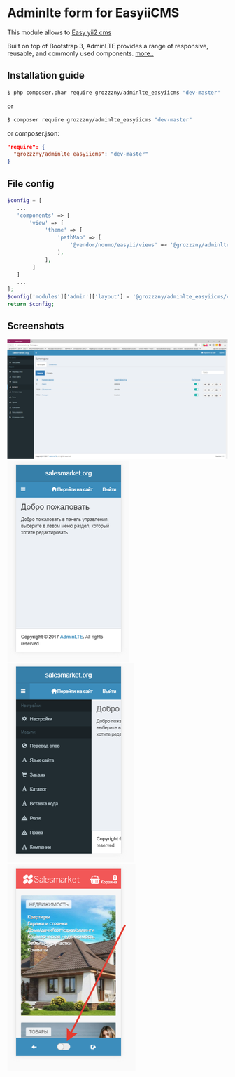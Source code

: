 Adminlte form for EasyiiCMS 
==============================

This module allows to [Easy yii2 cms](http://github.com/noumo/easyii) 

Built on top of Bootstrap 3, AdminLTE provides a range of responsive, reusable, and commonly used components. [more..](https://adminlte.io/themes/AdminLTE/index2.html) 

## Installation guide

```bash
$ php composer.phar require grozzzny/adminlte_easyiicms "dev-master"
```
or
```bash
$ composer require grozzzny/adminlte_easyiicms "dev-master"
```
or composer.json:
```json
"require": {
  "grozzzny/adminlte_easyiicms": "dev-master"
}
```

## File config
```php
$config = [
   ...
   'components' => [
       'view' => [
            'theme' => [
                'pathMap' => [
                    '@vendor/noumo/easyii/views' => '@grozzzny/adminlte_easyiicms/views',
                ],
            ],
        ]
   ]
   ...
];
$config['modules']['admin']['layout'] = '@grozzzny/adminlte_easyiicms/views/layouts/main';
return $config;
```

## Screenshots
![alt text](https://raw.githubusercontent.com/grozzzny/adminlte_easyiicms/master/media/images/2017-09-13_11-20-02.png)
![alt text](https://raw.githubusercontent.com/grozzzny/adminlte_easyiicms/master/media/images/2017-09-13_11-21-02.png)
![alt text](https://raw.githubusercontent.com/grozzzny/adminlte_easyiicms/master/media/images/2017-09-13_11-21-18.png)
![alt text](https://raw.githubusercontent.com/grozzzny/adminlte_easyiicms/master/media/images/2017-09-13_11-21-38.png)
